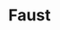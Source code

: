 ---
title: "Faust"
drama-url: "https://en.wikipedia.org/wiki/Faust_(opera)"
brief-introduction: "All fear is the price of love."
img-name: "Faust seduces Marguerite in The NBR New Zealand Opera's 2006 production of Gounod's Faust"
image-url: "https://upload.wikimedia.org/wikipedia/commons/thumb/0/02/Faust_2006_NZO_08.jpg/1599px-Faust_2006_NZO_08.jpg"
img-creator: "Neil Mackenzie"
licence: "CC BY-SA 4.0"

original-work-name: Faust, Part One
original-work-type: tragic play
original-work-year: 1808
original-work-url: https://en.wikipedia.org/wiki/Faust,_Part_One
writer: "Johann Wolfgang von Goethe"

category: "Opera and Musicals"
tags: 1850s, Tragedy, Historical, God, Philosophy, Fantasy

synopsis: "In 16th century, Germany. God and the devil Méphistophélès bet the soul of Faust. Méphistophélès insists that Faust, a scholar who is full of poetry and knowledge, will gradually degenerate under the temptation of desire, and God believes in Faust. Rationality will eventually defeat desire."
act-brief: |
  _**Act I**_ - Inn Faust's cabinet. Faust, an aging scholar, determines to dead because his studies have come to nothing (both love and life).  persuades Faust to buy Méphistophélès's services on Earth in exchange for Faust's in Hell. Faust's goblet of poison can transform people into an elixir of youth. Then, it makes the aged doctor a handsome young gentleman.   

  _**Act II**_ - At the city gates. Méphistophélès maligns Marguerite, and Valentin tries to strike him with his sword, then Faust declares his admiration, but she refuses Faust's arm out of modesty, a quality that makes him love her even more.  

  _**Act III**_ - In Marguerite's garden. The lovesick boy Siébel leaves a bouquet for Marguerite. It is clear that Faust's seduction of Marguerite will be successful.  

  _**Act IV**_ - Marguerite goes to the church and tries to pray but she is cursed again by Méphistophélès.  

  _**Act V**_ - Faust sees a vision of Marguerite and calls for her. Méphistophélès helps Faust enter the prison where Marguerite is being held for killing her child. Méphistophélès states that only a mortal hand can deliver Marguerite from her fate. However, Marguerite's soul still rises to heaven. In despair Faust follows it with his eyes; he falls to his knees and prays.  
  (wikipedia, 2021)

transition: "When neither faith nor knowledge can save the world, can we use the power of the devil? After summoning the devil, is it possible to maintain the purity of the heart? Can human beings overcome endless desires? Let's see what will happen when Faust goes on the stage..."

performance-date: "19 March 1859"
performance-country: "Frence"
performance-city: "Paris"
performance-venue: "Boulevard du Temple"
director: "Charles Gounod"
directer-img-url: "https://upload.wikimedia.org/wikipedia/commons/thumb/e/e9/Charles_Gounod00.jpg/996px-Charles_Gounod00.jpg"
directer-img-licence: "Creative Commons Public Domain Mark 1.0 License"
scriptwriter: "Jules Barbier and Michel Carré (French Libretto)"
references: |
  wikipedia.org. 2021. Faust (opera) - Wikipedia. [online] Available at: <https://en.wikipedia.org/wiki/Faust_(opera)> [Accessed 13 December 2021].

music1: Le veau d’or (in Act II)
music1-url: https://www.youtube.com/watch?v=pzCxoMbmZfA

music2: Avant de quitter ces lieux
music2-url: https://www.youtube.com/watch?v=wz74ej1YRcM

music3: The Jewel Song
music3-url: https://www.youtube.com/watch?v=cYlYLU39wEM

layout: exhibit
---